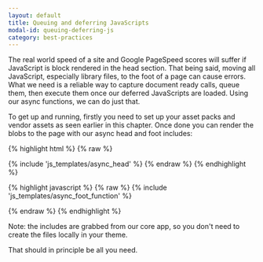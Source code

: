 ```yaml
---
layout: default
title: Queuing and deferring JavaScripts
modal-id: queuing-deferring-js
category: best-practices
---
```

The real world speed of a site and Google PageSpeed scores will suffer if JavaScript is block rendered in the head section. That being said, moving all JavaScript, especially library files, to the foot of a page can cause errors. What we need is a reliable way to capture document ready calls, queue them, then execute them once our deferred JavaScripts are loaded. Using our async functions, we can do just that.

To get up and running, firstly you need to set up your asset packs and vendor assets as seen earlier in this chapter. Once done you can render the blobs to the page with our async head and foot includes:

{% highlight html %}
{% raw %}
<head>
 <link href="/vendor_assets/blob.css" rel="stylesheet" type="text/css" />
 {% include 'js_templates/async_head' %}
</head>
{% endraw %}
{% endhighlight %}

{% highlight javascript %}
{% raw %}
    {% include 'js_templates/async_foot_function' %} 
  <script src='/vendor_assets/blob.js' type='text/javascript' async onload="async_foot();" ></script>
 </body>
</html>
{% endraw %}
{% endhighlight %}

Note: the includes are grabbed from our core app, so you don't need to create the files locally in your theme.

That should in principle be all you need.